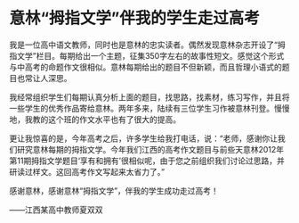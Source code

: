 # 意林“拇指文学”伴我的学生走过高考

我是一位高中语文教师，同时也是意林的忠实读者。偶然发现意林杂志开设了“拇指文学”栏目。每期给出一个主题，征集350字左右的故事性短文。感觉这个形式与中高考的命题作文很相似。意林每期给出的题目不但新颖，而且哲理小语式的题目也常让人深思。

我经常组织学生们每期认真分析上面的题目，找思路，找素材，练习写作，并且将一些学生的优秀作品寄给意林。两年多来，陆续有三位学生习作被意林刊登。慢慢地，我教的这个班的作文水平也有了很大的提高。

更让我惊喜的是，今年高考之后，许多学生给我打电话，说：“老师，感谢你让我们研究意林每期的拇指文学。今年我们江西的高考作文题目与前些天意林2012年第11期拇指文学题目‘享有和拥有’很相似呢，由于您之前组织我们讨论过思路，并研读过样文。这回高考作文写起来太省力了。”

感谢意林，感谢意林“拇指文学”，伴我的学生成功走过高考！

——江西某高中教师夏双双